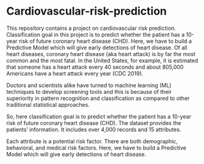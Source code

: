 # Cardiovascular-risk-prediction
This repository contains a project on cardiovascular risk prediction. Classification goal in this project is to predict whether the patient has a 10-year risk of future coronary heart disease (CHD). Here, we have to build a Predictive Model which will give early detections of heart disease.
Of all heart diseases, coronary heart disease (aka heart attack) is by far the most common and the most fatal. In the United States, for example, it is estimated that someone has a heart attack every 40 seconds and about 805,000 Americans have a heart attack every year (CDC 2019).

Doctors and scientists alike have turned to machine learning (ML) techniques to develop screening tools and this is because of their superiority in pattern recognition and classification as compared to other traditional statistical approaches.

So, here classification goal is to predict whether the patient has a 10-year risk of future coronary heart disease (CHD). The dataset provides the patients’ information. It includes over 4,000 records and 15 attributes.

Each attribute is a potential risk factor. There are both demographic, behavioral, and medical risk factors. Here, we have to build a Predictive Model which will give early detections of heart disease.
